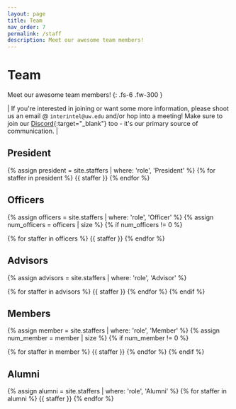 ```yaml
---
layout: page
title: Team
nav_order: 7
permalink: /staff
description: Meet our awesome team members!
---
```


# Team

Meet our awesome team members!
{: .fs-6 .fw-300 }

| If you're interested in joining or want some more information, please shoot us an email @ `interintel@uw.edu` and/or hop into a meeting! Make sure to join our [Discord](https://discord.gg/DZuyeyVHVV){:target="_blank"} too - it's our primary source of communication. |

## President

{% assign president = site.staffers | where: 'role', 'President' %}
{% for staffer in president %}
{{ staffer }}
{% endfor %}

## Officers

{% assign officers = site.staffers | where: 'role', 'Officer' %}
{% assign num_officers = officers | size %}
{% if num_officers != 0 %}

{% for staffer in officers %}
{{ staffer }}
{% endfor %}

## Advisors

{% assign advisors = site.staffers | where: 'role', 'Advisor' %}

{% for staffer in advisors %}
{{ staffer }}
{% endfor %}
{% endif %}

## Members

{% assign member = site.staffers | where: 'role', 'Member' %}
{% assign num_member = member | size %}
{% if num_member != 0 %}

{% for staffer in member %}
{{ staffer }}
{% endfor %}
{% endif %}

## Alumni

{% assign alumni = site.staffers | where: 'role', 'Alumni' %}
{% for staffer in alumni %}
{{ staffer }}
{% endfor %}
